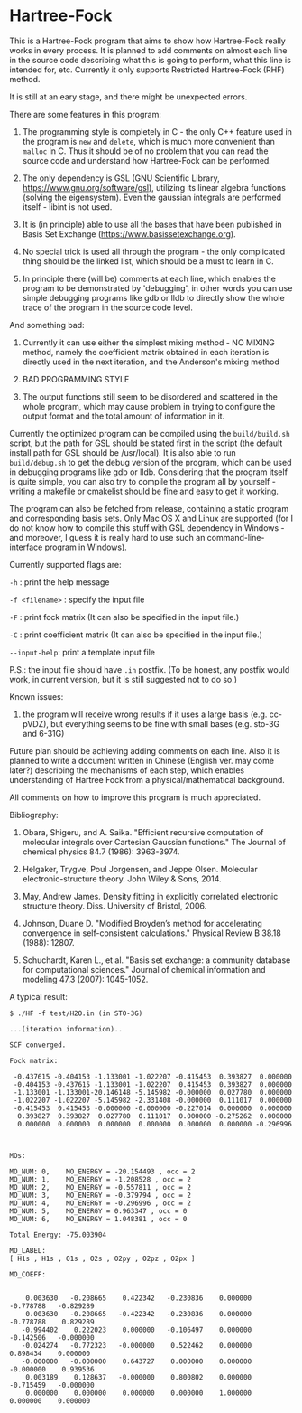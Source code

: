# Hartree-Fock
This is a Hartree-Fock program that aims to show how Hartree-Fock really works in every process. It is planned to add comments on almost each line in the source code describing what this is going to perform, what this line is intended for, etc. Currently it only supports Restricted Hartree-Fock (RHF) method.

It is still at an eary stage, and there might be unexpected errors.

There are some features in this program:

  1. The programming style is completely in C - the only C++ feature used in the program is `new` and `delete`, which is much more convenient than `malloc` in C. Thus it should be of no problem that you can read the source code and understand how Hartree-Fock can be performed.

  2. The only dependency is GSL (GNU Scientific Library, https://www.gnu.org/software/gsl), utilizing its linear algebra functions (solving the eigensystem). Even the gaussian integrals are performed itself - libint is not used.

  3. It is (in principle) able to use all the bases that have been published in Basis Set Exchange (https://www.basissetexchange.org).

  4. No special trick is used all through the program - the only complicated thing should be the linked list, which should be a must to learn in C.

  5. In principle there (will be) comments at each line, which enables the program to be demonstrated by 'debugging', in other words you can use simple debugging programs like gdb or lldb to directly show the whole trace of the program in the source code level.

And something bad:

  1. Currently it can use either the simplest mixing method - NO MIXING method, namely the coefficient matrix obtained in each iteration is directly used in the next iteration, and the Anderson's mixing method 

  2. BAD PROGRAMMING STYLE

  3. The output functions still seem to be disordered and scattered in the whole program, which may cause problem in trying to configure the output format and the total amount of information in it.

Currently the optimized program can be compiled using the `build/build.sh` script, but the path for GSL should be stated first in the script (the default install path for GSL should be /usr/local). It is also able to run `build/debug.sh` to get the debug version of the program, which can be used in debugging programs like gdb or lldb. Considering that the program itself is quite simple, you can also try to compile the program all by yourself - writing a makefile or cmakelist should be fine and easy to get it working.

The program can also be fetched from release, containing a static program and corresponding basis sets. Only Mac OS X and Linux are supported (for I do not know how to compile this stuff with GSL dependency in Windows - and moreover, I guess it is really hard to use such an command-line-interface program in Windows).

Currently supported flags are:

  `-h` : print the help message
  
  `-f <filename>` : specify the input file
  
  `-F` : print fock matrix (It can also be specified in the input file.)
  
  `-C` : print coefficient matrix (It can also be specified in the input file.)
  
  `--input-help`: print a template input file
  
  P.S.: the input file should have `.in` postfix. (To be honest, any postfix would work, in current version, but it is still suggested not to do so.)
  
Known issues:
  1. the program will receive wrong results if it uses a large basis (e.g. cc-pVDZ), but everything seems to be fine with small bases (e.g. sto-3G and 6-31G)

Future plan should be achieving adding comments on each line. Also it is planned to write a document written in Chinese (English ver. may come later?) describing the mechanisms of each step, which enables understanding of Hartree Fock from a physical/mathematical background.

All comments on how to improve this program is much appreciated.

Bibliography:

1. Obara, Shigeru, and A. Saika. "Efficient recursive computation of molecular integrals over Cartesian Gaussian functions." The Journal of chemical physics 84.7 (1986): 3963-3974.

2. Helgaker, Trygve, Poul Jorgensen, and Jeppe Olsen. Molecular electronic-structure theory. John Wiley & Sons, 2014.

3. May, Andrew James. Density fitting in explicitly correlated electronic structure theory. Diss. University of Bristol, 2006.

4. Johnson, Duane D. "Modified Broyden’s method for accelerating convergence in self-consistent calculations." Physical Review B 38.18 (1988): 12807.

5. Schuchardt, Karen L., et al. "Basis set exchange: a community database for computational sciences." Journal of chemical information and modeling 47.3 (2007): 1045-1052.

A typical result:
```
$ ./HF -f test/H2O.in (in STO-3G)
```
```
...(iteration information)..

SCF converged.

Fock matrix:

 -0.437615 -0.404153 -1.133001 -1.022207 -0.415453  0.393827  0.000000
 -0.404153 -0.437615 -1.133001 -1.022207  0.415453  0.393827  0.000000
 -1.133001 -1.133001-20.146148 -5.145982 -0.000000  0.027780  0.000000
 -1.022207 -1.022207 -5.145982 -2.331408 -0.000000  0.111017  0.000000
 -0.415453  0.415453 -0.000000 -0.000000 -0.227014  0.000000  0.000000
  0.393827  0.393827  0.027780  0.111017  0.000000 -0.275262  0.000000
  0.000000  0.000000  0.000000  0.000000  0.000000  0.000000 -0.296996



MOs:

MO_NUM: 0,    MO_ENERGY = -20.154493 , occ = 2
MO_NUM: 1,    MO_ENERGY = -1.208528 , occ = 2
MO_NUM: 2,    MO_ENERGY = -0.557811 , occ = 2
MO_NUM: 3,    MO_ENERGY = -0.379794 , occ = 2
MO_NUM: 4,    MO_ENERGY = -0.296996 , occ = 2
MO_NUM: 5,    MO_ENERGY = 0.963347 , occ = 0
MO_NUM: 6,    MO_ENERGY = 1.048381 , occ = 0

Total Energy: -75.003904

MO_LABEL:
[ H1s , H1s , O1s , O2s , O2py , O2pz , O2px ]

MO_COEFF:


    0.003630   -0.208665    0.422342   -0.230836    0.000000   -0.778788   -0.829289
    0.003630   -0.208665   -0.422342   -0.230836    0.000000   -0.778788    0.829289
   -0.994402    0.222023    0.000000   -0.106497    0.000000   -0.142506   -0.000000
   -0.024274   -0.772323   -0.000000    0.522462    0.000000    0.898434    0.000000
   -0.000000   -0.000000    0.643727    0.000000    0.000000   -0.000000    0.939536
    0.003189    0.128637   -0.000000    0.800802    0.000000   -0.715459   -0.000000
    0.000000    0.000000    0.000000    0.000000    1.000000    0.000000    0.000000
```
